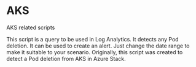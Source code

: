# AKS
AKS related scripts

This script is a query to be used in Log Analytics.
It detects any Pod deletion. It can be used to create an alert. Just change the date range to make it suitable to your scenario. Originally, this
script was created to detect a Pod deletion from AKS in Azure Stack.
